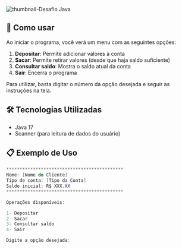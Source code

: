 ![thumbnail-Desafio Java](https://user-images.githubusercontent.com/66698429/218160231-11c3a759-711e-484d-a856-b5977b065ec6.png)





## 🎯 Como usar

Ao iniciar o programa, você verá um menu com as seguintes opções:

1. **Depositar**: Permite adicionar valores à conta
2. **Sacar**: Permite retirar valores (desde que haja saldo suficiente)
3. **Consultar saldo**: Mostra o saldo atual da conta
4. **Sair**: Encerra o programa

Para utilizar, basta digitar o número da opção desejada e seguir as instruções na tela.

## 🛠️ Tecnologias Utilizadas

- Java 17
- Scanner (para leitura de dados do usuário)

## 📋 Exemplo de Uso

```java
********************************************
Nome: [Nome do Cliente]
Tipo de conta: [Tipo da Conta]
Saldo inicial: R$ XXX.XX
********************************************

Operações disponíveis:

1- Depositar
2- Sacar
3- Consultar saldo
4- Sair

Digite a opção desejada:
```
